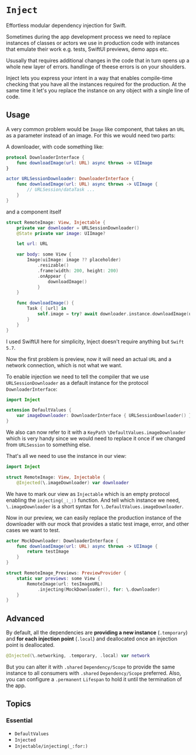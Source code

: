 # ``Inject``

Effortless modular dependency injection for Swift.


Sometimes during the app development process we need to replace instances of classes or actors we use in production code with instances that emulate their work e.g. tests, SwiftUI previews, demo apps etc. 

Ususally that requires additional changes in the code that in turn opens up a whole new layer of errors. handlinge of theese errors is on your shoulders.

Inject lets you express your intent in a way that enables compile-time checking that you have all the instances required for the production. 
At the same time it let's you replace the instance on any object with a single line of code. 

## Usage

A very common problem would be `Image` like component, that takes an `URL` as a parameter instead of an image. For this we would need two parts:

A downloader, with code something like:
```swift
protocol DownloaderInterface {
    func downloadImage(url: URL) async throws -> UIImage
}

actor URLSessionDownloader: DownloaderInterface {
    func downloadImage(url: URL) async throws -> UIImage {
        // URLSession/dataTask ...
    }
}
```

and a component itself

```swift
struct RemoteImage: View, Injectable {
    private var downloader = URLSessionDownloader()
    @State private var image: UIImage?

    let url: URL

    var body: some View {
        Image(uiImage: image ?? placeholder)
            .resizable()
            .frame(width: 200, height: 200)
            .onAppear {
                downloadImage()
            }
    }

    func downloadImage() {
        Task { [url] in
            self.image = try? await downloader.instance.downloadImage(url: url)
        }
    }
}
```

I used SwiftUI here for simplicity, Inject doesn't require anything but `Swift 5.7`.

Now the first problem is preview, now it will need an actual `URL` and a network connection, which is not what we want.

To enable injection we need to tell the compiler that we use `URLSessionDownloader` as a default instance for the protocol `DownloaderInterface`:

```swift
import Inject

extension DefaultValues {
    var imageDownloader: DownloaderInterface { URLSessionDownloader() }
}
```

We also can now refer to it with a `KeyPath` `\DefaultValues.imageDownloader` which is very handy since we would need to replace it once if we changed from `URLSession` to something else.

That's all we need to use the instance in our view:

```swift
import Inject

struct RemoteImage: View, Injectable {
    @Injected(\.imageDownloader) var downloader
```

We have to mark our view as `Injectable` which is an empty protocol enabling the `injecting(_:_:)` function. And tell which instance we need, `\.imageDownloader` is a short syntax for `\.DefaultValues.imageDownloader`.

Now in our preview, we can easily replace the production instance of the downloader with our mock that provides a static test image, error, and other cases we want to test.

```swift
actor MockDownloader: DownloaderInterface {
    func downloadImage(url: URL) async throws -> UIImage {
        return testImage
    }
}

struct RemoteImage_Previews: PreviewProvider {
    static var previews: some View {
        RemoteImage(url: tesImageURL)
            .injecting(MockDownloader(), for: \.downloader)
    }
}
```

## Advanced

By default, all the dependencies are **providing a new instance** (`.temporary`)
and **for each injection point** (`.local`) 
and deallocated once an injection point is deallocated.
```swift
@Injected(\.networking, .temporary, .local) var network
```

But you can alter it with `.shared` ``Dependency/Scope`` to provide the same instance to all consumers with `.shared` ``Dependency/Scope`` preferred.
Also, you can configure a `.permanent` ``Lifespan`` to hold it until the termination of the app.

## Topics

### Essential

- ``DefaultValues``
- ``Injected``
- ``Injectable/injecting(_:for:)``

